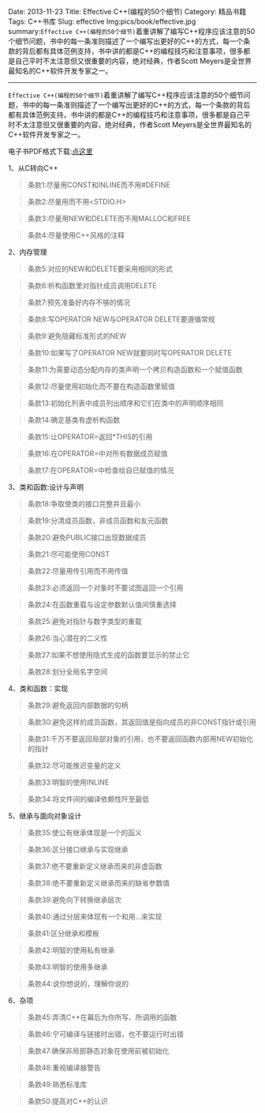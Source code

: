 Date: 2013-11-23
Title: Effective C++(编程的50个细节)
Category: 精品书籍
Tags: C++书库
Slug: effective
Img:pics/book/effective.jpg
summary:`Effective C++(编程的50个细节)`着重讲解了编写C++程序应该注意的50个细节问题，书中的每一条准则描述了一个编写出更好的C++的方式，每一个条款的背后都有具体范例支持，书中讲的都是C++的编程技巧和注意事项，很多都是自己平时不太注意但又很重要的内容，绝对经典，作者Scott Meyers是全世界最知名的C++软件开发专家之一。

----------
`Effective C++(编程的50个细节)`着重讲解了编写C++程序应该注意的50个细节问题，书中的每一条准则描述了一个编写出更好的C++的方式，每一个条款的背后都有具体范例支持，书中讲的都是C++的编程技巧和注意事项，很多都是自己平时不太注意但又很重要的内容，绝对经典，作者Scott Meyers是全世界最知名的C++软件开发专家之一。

电子书PDF格式下载:<a href="http://yunpan.cn/QUdi9Cq7G6RAZ" target="_blank" title="《Effective C++》">点这里</a>

1、从C转向C++
>条款1:尽量用CONST和INLINE而不用#DEFINE

>条款2:尽量用<IOSTREAM>而不用<STDIO.H>

>条款3:尽量用NEW和DELETE而不用MALLOC和FREE

>条款4:尽量使用C++风格的注释

2、内存管理
>条款5:对应的NEW和DELETE要采用相同的形式

>条款6:析构函数里对指针成员调用DELETE

>条款7:预先准备好内存不够的情况

>条款8:写OPERATOR NEW与OPERATOR DELETE要遵循常规

>条款9:避免隐藏标准形式的NEW

>条款10:如果写了OPERATOR NEW就要同时写OPERATOR DELETE

>条款11:为需要动态分配内存的类声明一个拷贝构造函数和一个赋值函数

>条款12:尽量使用初始化而不要在构造函数里赋值

>条款13:初始化列表中成员列出顺序和它们在类中的声明顺序相同

>条款14:确定基类有虚析构函数

>条款15:让OPERATOR=返回*THIS的引用

>条款16:在OPERATOR=中对所有数据成员赋值

>条款17:在OPERATOR=中检查给自已赋值的情况

3、类和函数:设计与声明

>条款18:争取使类的接口完整并且最小

>条款19:分清成员函数，非成员函数和友元函数

>条款20:避免PUBLIC接口出现数据成员

>条款21:尽可能使用CONST

>条款22:尽量用传引用而不用传值

>条款23:必须返回一个对象时不要试图返回一个引用

>条款24:在函数重载与设定参数默认值间慎重选择

>条款25:避免对指针与数字类型的重载

>条款26:当心潜在的二义性

>条款27:如果不想使用隐式生成的函数要显示的禁止它

>条款28:划分全局名字空间

4、类和函数：实现

>条款29:避免返回内部数据的句柄

>条款30:避免这样的成员函数，其返回值是指向成员的非CONST指针或引用

>条款31:千万不要返回局部对象的引用，也不要返回函数内部用NEW初始化的指针

>条款32:尽可能推迟变量的定义

>条款33:明智的使用INLINE

>条款34:将文件间的编译依赖性阡至最低

5、继承与面向对象设计

>条款35:使公有继承体现是一个的函义

>条款36:区分接口继承与实现继承

>条款37:绝不要重新定义继承而来的非虚函数

>条款38:绝不要重新定义继承而来的缺省参数值

>条款39:避免向下转换继承层次

>条款40:通过分层来体现有一个和用...来实现

>条款41:区分继承和模板

>条款42:明智的使用私有继承

>条款43:明智的使用多继承

>条款44:说你想说的，理解你说的

6、杂项

>条款45:弄清C++在幕后为你所写、所调用的函数

>条款46:宁可编译与链接时出错，也不要运行时出错

>条款47:确保非局部静态对象在使用前被初始化

>条款48:重视编译器警告

>条款49:熟悉标准库

>条款50:提高对C++的认识
